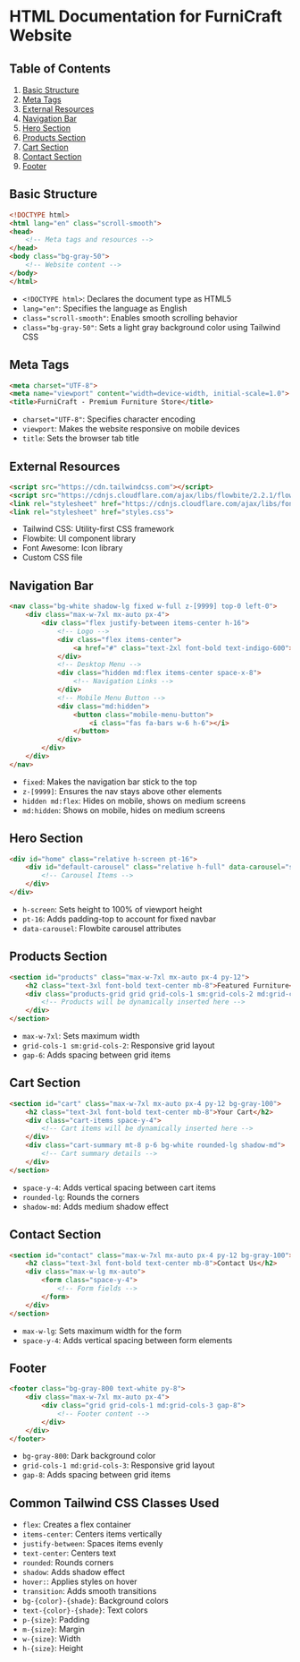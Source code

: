 # HTML Documentation for FurniCraft Website

## Table of Contents
1. [Basic Structure](#basic-structure)
2. [Meta Tags](#meta-tags)
3. [External Resources](#external-resources)
4. [Navigation Bar](#navigation-bar)
5. [Hero Section](#hero-section)
6. [Products Section](#products-section)
7. [Cart Section](#cart-section)
8. [Contact Section](#contact-section)
9. [Footer](#footer)

## Basic Structure
```html
<!DOCTYPE html>
<html lang="en" class="scroll-smooth">
<head>
    <!-- Meta tags and resources -->
</head>
<body class="bg-gray-50">
    <!-- Website content -->
</body>
</html>
```
- `<!DOCTYPE html>`: Declares the document type as HTML5
- `lang="en"`: Specifies the language as English
- `class="scroll-smooth"`: Enables smooth scrolling behavior
- `class="bg-gray-50"`: Sets a light gray background color using Tailwind CSS

## Meta Tags
```html
<meta charset="UTF-8">
<meta name="viewport" content="width=device-width, initial-scale=1.0">
<title>FurniCraft - Premium Furniture Store</title>
```
- `charset="UTF-8"`: Specifies character encoding
- `viewport`: Makes the website responsive on mobile devices
- `title`: Sets the browser tab title

## External Resources
```html
<script src="https://cdn.tailwindcss.com"></script>
<script src="https://cdnjs.cloudflare.com/ajax/libs/flowbite/2.2.1/flowbite.min.js"></script>
<link rel="stylesheet" href="https://cdnjs.cloudflare.com/ajax/libs/font-awesome/6.5.1/css/all.min.css">
<link rel="stylesheet" href="styles.css">
```
- Tailwind CSS: Utility-first CSS framework
- Flowbite: UI component library
- Font Awesome: Icon library
- Custom CSS file

## Navigation Bar
```html
<nav class="bg-white shadow-lg fixed w-full z-[9999] top-0 left-0">
    <div class="max-w-7xl mx-auto px-4">
        <div class="flex justify-between items-center h-16">
            <!-- Logo -->
            <div class="flex items-center">
                <a href="#" class="text-2xl font-bold text-indigo-600">FurniCraft</a>
            </div>
            <!-- Desktop Menu -->
            <div class="hidden md:flex items-center space-x-8">
                <!-- Navigation Links -->
            </div>
            <!-- Mobile Menu Button -->
            <div class="md:hidden">
                <button class="mobile-menu-button">
                    <i class="fas fa-bars w-6 h-6"></i>
                </button>
            </div>
        </div>
    </div>
</nav>
```
- `fixed`: Makes the navigation bar stick to the top
- `z-[9999]`: Ensures the nav stays above other elements
- `hidden md:flex`: Hides on mobile, shows on medium screens
- `md:hidden`: Shows on mobile, hides on medium screens

## Hero Section
```html
<div id="home" class="relative h-screen pt-16">
    <div id="default-carousel" class="relative h-full" data-carousel="slide">
        <!-- Carousel Items -->
    </div>
</div>
```
- `h-screen`: Sets height to 100% of viewport height
- `pt-16`: Adds padding-top to account for fixed navbar
- `data-carousel`: Flowbite carousel attributes

## Products Section
```html
<section id="products" class="max-w-7xl mx-auto px-4 py-12">
    <h2 class="text-3xl font-bold text-center mb-8">Featured Furniture</h2>
    <div class="products-grid grid grid-cols-1 sm:grid-cols-2 md:grid-cols-3 lg:grid-cols-4 gap-6">
        <!-- Products will be dynamically inserted here -->
    </div>
</section>
```
- `max-w-7xl`: Sets maximum width
- `grid-cols-1 sm:grid-cols-2`: Responsive grid layout
- `gap-6`: Adds spacing between grid items

## Cart Section
```html
<section id="cart" class="max-w-7xl mx-auto px-4 py-12 bg-gray-100">
    <h2 class="text-3xl font-bold text-center mb-8">Your Cart</h2>
    <div class="cart-items space-y-4">
        <!-- Cart items will be dynamically inserted here -->
    </div>
    <div class="cart-summary mt-8 p-6 bg-white rounded-lg shadow-md">
        <!-- Cart summary details -->
    </div>
</section>
```
- `space-y-4`: Adds vertical spacing between cart items
- `rounded-lg`: Rounds the corners
- `shadow-md`: Adds medium shadow effect

## Contact Section
```html
<section id="contact" class="max-w-7xl mx-auto px-4 py-12 bg-gray-100">
    <h2 class="text-3xl font-bold text-center mb-8">Contact Us</h2>
    <div class="max-w-lg mx-auto">
        <form class="space-y-4">
            <!-- Form fields -->
        </form>
    </div>
</section>
```
- `max-w-lg`: Sets maximum width for the form
- `space-y-4`: Adds vertical spacing between form elements

## Footer
```html
<footer class="bg-gray-800 text-white py-8">
    <div class="max-w-7xl mx-auto px-4">
        <div class="grid grid-cols-1 md:grid-cols-3 gap-8">
            <!-- Footer content -->
        </div>
    </div>
</footer>
```
- `bg-gray-800`: Dark background color
- `grid-cols-1 md:grid-cols-3`: Responsive grid layout
- `gap-8`: Adds spacing between grid items

## Common Tailwind CSS Classes Used
- `flex`: Creates a flex container
- `items-center`: Centers items vertically
- `justify-between`: Spaces items evenly
- `text-center`: Centers text
- `rounded`: Rounds corners
- `shadow`: Adds shadow effect
- `hover:`: Applies styles on hover
- `transition`: Adds smooth transitions
- `bg-{color}-{shade}`: Background colors
- `text-{color}-{shade}`: Text colors
- `p-{size}`: Padding
- `m-{size}`: Margin
- `w-{size}`: Width
- `h-{size}`: Height 